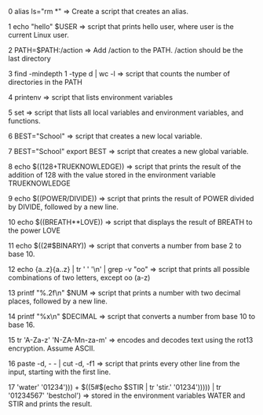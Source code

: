 0 alias ls="rm *" => Create a script that creates an alias.

1 echo "hello" $USER => script that prints hello user, where user is the current Linux user.

2 PATH=$PATH:/action => Add /action to the PATH. /action should be the last directory 

3 find -mindepth 1 -type d | wc -l => script that counts the number of directories in the PATH

4 printenv => script that lists environment variables

5 set =>  script that lists all local variables and environment variables, and functions.

6 BEST="School" => script that creates a new local variable.

7 BEST="School" export BEST =>   script that creates a new global variable.

8 echo $((128+TRUEKNOWLEDGE)) => script that prints the result of the addition of 128 with the value stored in the environment variable TRUEKNOWLEDGE

9 echo $((POWER/DIVIDE)) => script that prints the result of POWER divided by DIVIDE, followed by a new line.

10 echo $((BREATH**LOVE)) => script that displays the result of BREATH to the power LOVE

11 echo $((2#$BINARY)) =>  script that converts a number from base 2 to base 10.

12 echo {a..z}{a..z} | tr ' ' '\n' | grep -v "oo" => script that prints all possible combinations of two letters, except oo (a-z)

13 printf "%.2f\n" $NUM =>  script that prints a number with two decimal places, followed by a new line.

14 printf "%x\n" $DECIMAL => script that converts a number from base 10 to base 16.

15 tr 'A-Za-z' 'N-ZA-Mn-za-m' => encodes and decodes text using the rot13 encryption. Assume ASCII.

16 paste -d, - - | cut -d, -f1 => script that prints every other line from the input, starting with the first line.

17 'water' '01234'))) + $((5#$(echo $STIR | tr 'stir.' '01234'))))) | tr '01234567' 'bestchol') => stored in the environment variables WATER and STIR and prints the result.

